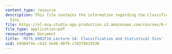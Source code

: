 ```yaml
---
content_type: resource
description: This file contains the information regarding the Classification and Statistical
  Sins.
file: https://ol-ocw-studio-app-production.s3.amazonaws.com/courses/6-0002-introduction-to-computational-thinking-and-data-science-fall-2016/b9d60f4ecb325e4648f9cf0379419338_MIT6_0002F16_lec14.pdf
file_type: application/pdf
resourcetype: Document
title: 'MIT6_0002F16_Lecture 14: Classification and Statistical Sins'
uid: b9d60f4e-cb32-5e46-48f9-cf0379419338
---
```

